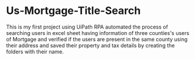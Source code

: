 # Us-Mortgage-Title-Search
This is my first project using UiPath RPA
automated the process of searching users in excel sheet having information of three counties's users of Mortgage and verified if the users are present in the same county using their address and saved their property and tax details by creating the folders with their name.
